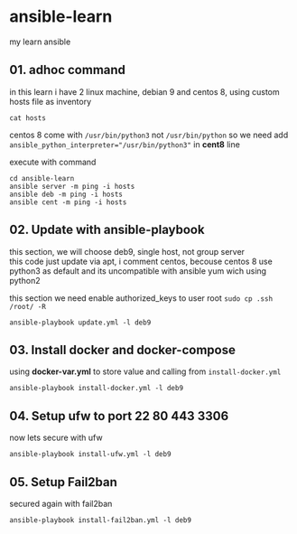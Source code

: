 # ansible-learn
my learn ansible

## 01. adhoc command
in this learn i have 2 linux machine, debian 9 and centos 8, using custom hosts file as inventory 
````
cat hosts
````
centos 8 come with `/usr/bin/python3` not `/usr/bin/python` so we need add `ansible_python_interpreter="/usr/bin/python3"` in **cent8** line

execute with command 
````
cd ansible-learn
ansible server -m ping -i hosts
ansible deb -m ping -i hosts
ansible cent -m ping -i hosts

````
## 02. Update with ansible-playbook

this section, we will choose deb9, single host, not group server  
this code just update via apt, i comment centos, becouse centos 8 use python3 as default
and its uncompatible with ansible yum wich using python2

this section we need enable authorized_keys to user root `sudo cp .ssh /root/ -R`  

````
ansible-playbook update.yml -l deb9
````

## 03. Install docker and docker-compose 
using **docker-var.yml** to store value and calling from `install-docker.yml`
````
ansible-playbook install-docker.yml -l deb9
````

## 04. Setup ufw to port 22 80 443 3306
now lets secure with ufw
````
ansible-playbook install-ufw.yml -l deb9
````

## 05. Setup Fail2ban
secured again with fail2ban
````
ansible-playbook install-fail2ban.yml -l deb9
````

<!-- ## 05. git clone
clone repo with ansible-playbook

## 06. start stop restart docker-compose

## 07. pull from repo -->
